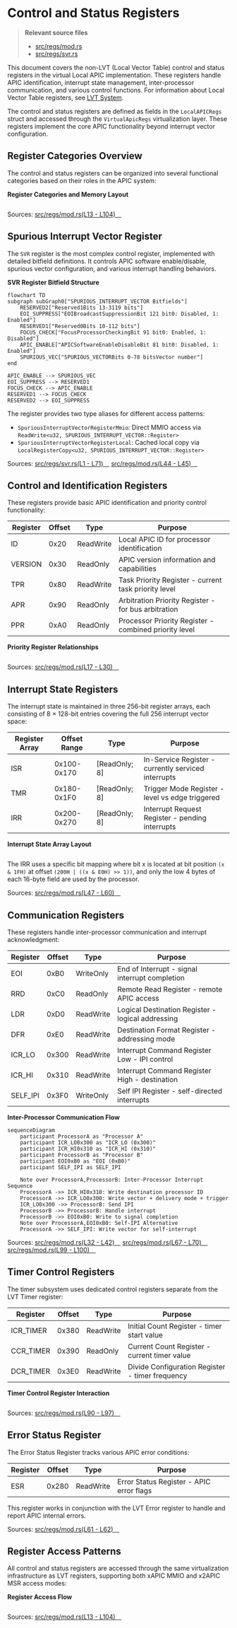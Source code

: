# Control and Status Registers

> **Relevant source files**
> * [src/regs/mod.rs](https://github.com/arceos-hypervisor/x86_vlapic/blob/9b85fb9d/src/regs/mod.rs)
> * [src/regs/svr.rs](https://github.com/arceos-hypervisor/x86_vlapic/blob/9b85fb9d/src/regs/svr.rs)

This document covers the non-LVT (Local Vector Table) control and status registers in the virtual Local APIC implementation. These registers handle APIC identification, interrupt state management, inter-processor communication, and various control functions. For information about Local Vector Table registers, see [LVT System](/arceos-hypervisor/x86_vlapic/3.2-local-vector-table-(lvt)).

The control and status registers are defined as fields in the `LocalAPICRegs` struct and accessed through the `VirtualApicRegs` virtualization layer. These registers implement the core APIC functionality beyond interrupt vector configuration.

## Register Categories Overview

The control and status registers can be organized into several functional categories based on their roles in the APIC system:

**Register Categories and Memory Layout**

```

```

Sources: [src/regs/mod.rs(L13 - L104)&emsp;](https://github.com/arceos-hypervisor/x86_vlapic/blob/9b85fb9d/src/regs/mod.rs#L13-L104)

## Spurious Interrupt Vector Register

The `SVR` register is the most complex control register, implemented with detailed bitfield definitions. It controls APIC software enable/disable, spurious vector configuration, and various interrupt handling behaviors.

**SVR Register Bitfield Structure**

```mermaid
flowchart TD
subgraph subGraph0["SPURIOUS_INTERRUPT_VECTOR Bitfields"]
    RESERVED2["Reserved1Bits 13-3119 bits"]
    EOI_SUPPRESS["EOIBroadcastSuppressionBit 121 bit0: Disabled, 1: Enabled"]
    RESERVED1["Reserved0Bits 10-112 bits"]
    FOCUS_CHECK["FocusProcessorCheckingBit 91 bit0: Enabled, 1: Disabled"]
    APIC_ENABLE["APICSoftwareEnableDisableBit 81 bit0: Disabled, 1: Enabled"]
    SPURIOUS_VEC["SPURIOUS_VECTORBits 0-78 bitsVector number"]
end

APIC_ENABLE --> SPURIOUS_VEC
EOI_SUPPRESS --> RESERVED1
FOCUS_CHECK --> APIC_ENABLE
RESERVED1 --> FOCUS_CHECK
RESERVED2 --> EOI_SUPPRESS
```

The register provides two type aliases for different access patterns:

* `SpuriousInterruptVectorRegisterMmio`: Direct MMIO access via `ReadWrite<u32, SPURIOUS_INTERRUPT_VECTOR::Register>`
* `SpuriousInterruptVectorRegisterLocal`: Cached local copy via `LocalRegisterCopy<u32, SPURIOUS_INTERRUPT_VECTOR::Register>`

Sources: [src/regs/svr.rs(L1 - L71)&emsp;](https://github.com/arceos-hypervisor/x86_vlapic/blob/9b85fb9d/src/regs/svr.rs#L1-L71) [src/regs/mod.rs(L44 - L45)&emsp;](https://github.com/arceos-hypervisor/x86_vlapic/blob/9b85fb9d/src/regs/mod.rs#L44-L45)

## Control and Identification Registers

These registers provide basic APIC identification and priority control functionality:

|Register|Offset|Type|Purpose|
| --- | --- | --- | --- |
|ID|0x20|ReadWrite<u32>|Local APIC ID for processor identification|
|VERSION|0x30|ReadOnly<u32>|APIC version information and capabilities|
|TPR|0x80|ReadWrite<u32>|Task Priority Register - current task priority level|
|APR|0x90|ReadOnly<u32>|Arbitration Priority Register - for bus arbitration|
|PPR|0xA0|ReadOnly<u32>|Processor Priority Register - combined priority level|

**Priority Register Relationships**

```

```

Sources: [src/regs/mod.rs(L17 - L30)&emsp;](https://github.com/arceos-hypervisor/x86_vlapic/blob/9b85fb9d/src/regs/mod.rs#L17-L30)

## Interrupt State Registers

The interrupt state is maintained in three 256-bit register arrays, each consisting of 8 × 128-bit entries covering the full 256 interrupt vector space:

|Register Array|Offset Range|Type|Purpose|
| --- | --- | --- | --- |
|ISR|0x100-0x170|[ReadOnly<u128>; 8]|In-Service Register - currently serviced interrupts|
|TMR|0x180-0x1F0|[ReadOnly<u128>; 8]|Trigger Mode Register - level vs edge triggered|
|IRR|0x200-0x270|[ReadOnly<u128>; 8]|Interrupt Request Register - pending interrupts|

**Interrupt State Array Layout**

```

```

The IRR uses a specific bit mapping where bit x is located at bit position `(x & 1FH)` at offset `(200H | ((x & E0H) >> 1))`, and only the low 4 bytes of each 16-byte field are used by the processor.

Sources: [src/regs/mod.rs(L47 - L60)&emsp;](https://github.com/arceos-hypervisor/x86_vlapic/blob/9b85fb9d/src/regs/mod.rs#L47-L60)

## Communication Registers

These registers handle inter-processor communication and interrupt acknowledgment:

|Register|Offset|Type|Purpose|
| --- | --- | --- | --- |
|EOI|0xB0|WriteOnly<u32>|End of Interrupt - signal interrupt completion|
|RRD|0xC0|ReadOnly<u32>|Remote Read Register - remote APIC access|
|LDR|0xD0|ReadWrite<u32>|Logical Destination Register - logical addressing|
|DFR|0xE0|ReadWrite<u32>|Destination Format Register - addressing mode|
|ICR_LO|0x300|ReadWrite<u32>|Interrupt Command Register Low - IPI control|
|ICR_HI|0x310|ReadWrite<u32>|Interrupt Command Register High - destination|
|SELF_IPI|0x3F0|WriteOnly<u32>|Self IPI Register - self-directed interrupts|

**Inter-Processor Communication Flow**

```mermaid
sequenceDiagram
    participant ProcessorA as "Processor A"
    participant ICR_LO0x300 as "ICR_LO (0x300)"
    participant ICR_HI0x310 as "ICR_HI (0x310)"
    participant ProcessorB as "Processor B"
    participant EOI0xB0 as "EOI (0xB0)"
    participant SELF_IPI as SELF_IPI

    Note over ProcessorA,ProcessorB: Inter-Processor Interrupt Sequence
    ProcessorA ->> ICR_HI0x310: Write destination processor ID
    ProcessorA ->> ICR_LO0x300: Write vector + delivery mode + trigger
    ICR_LO0x300 ->> ProcessorB: Send IPI
    ProcessorB ->> ProcessorB: Handle interrupt
    ProcessorB ->> EOI0xB0: Write to signal completion
    Note over ProcessorA,EOI0xB0: Self-IPI Alternative
    ProcessorA ->> SELF_IPI: Write vector for self-interrupt
```

Sources: [src/regs/mod.rs(L32 - L42)&emsp;](https://github.com/arceos-hypervisor/x86_vlapic/blob/9b85fb9d/src/regs/mod.rs#L32-L42) [src/regs/mod.rs(L67 - L70)&emsp;](https://github.com/arceos-hypervisor/x86_vlapic/blob/9b85fb9d/src/regs/mod.rs#L67-L70) [src/regs/mod.rs(L99 - L100)&emsp;](https://github.com/arceos-hypervisor/x86_vlapic/blob/9b85fb9d/src/regs/mod.rs#L99-L100)

## Timer Control Registers

The timer subsystem uses dedicated control registers separate from the LVT Timer register:

|Register|Offset|Type|Purpose|
| --- | --- | --- | --- |
|ICR_TIMER|0x380|ReadWrite<u32>|Initial Count Register - timer start value|
|CCR_TIMER|0x390|ReadOnly<u32>|Current Count Register - current timer value|
|DCR_TIMER|0x3E0|ReadWrite<u32>|Divide Configuration Register - timer frequency|

**Timer Control Register Interaction**

```

```

Sources: [src/regs/mod.rs(L90 - L97)&emsp;](https://github.com/arceos-hypervisor/x86_vlapic/blob/9b85fb9d/src/regs/mod.rs#L90-L97)

## Error Status Register

The Error Status Register tracks various APIC error conditions:

|Register|Offset|Type|Purpose|
| --- | --- | --- | --- |
|ESR|0x280|ReadWrite<u32>|Error Status Register - APIC error flags|

This register works in conjunction with the LVT Error register to handle and report APIC internal errors.

Sources: [src/regs/mod.rs(L61 - L62)&emsp;](https://github.com/arceos-hypervisor/x86_vlapic/blob/9b85fb9d/src/regs/mod.rs#L61-L62)

## Register Access Patterns

All control and status registers are accessed through the same virtualization infrastructure as LVT registers, supporting both xAPIC MMIO and x2APIC MSR access modes:

**Register Access Flow**

```

```

Sources: [src/regs/mod.rs(L13 - L104)&emsp;](https://github.com/arceos-hypervisor/x86_vlapic/blob/9b85fb9d/src/regs/mod.rs#L13-L104)